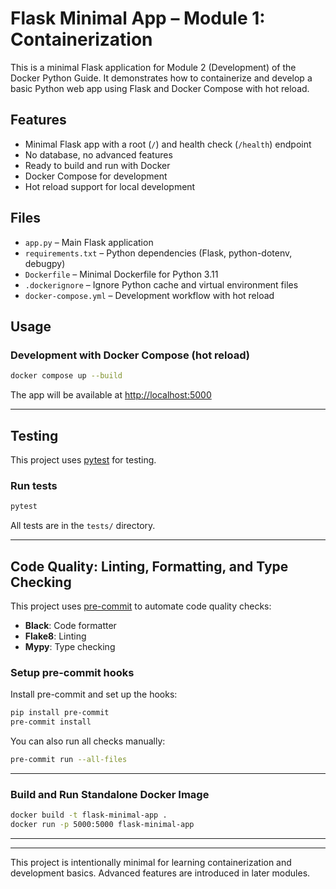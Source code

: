 # Flask Minimal App – Module 1: Containerization

This is a minimal Flask application for Module 2 (Development) of the Docker Python Guide. It demonstrates how to containerize and develop a basic Python web app using Flask and Docker Compose with hot reload.

## Features

- Minimal Flask app with a root (`/`) and health check (`/health`) endpoint
- No database, no advanced features
- Ready to build and run with Docker
- Docker Compose for development
- Hot reload support for local development

## Files

- `app.py` – Main Flask application
- `requirements.txt` – Python dependencies (Flask, python-dotenv, debugpy)
- `Dockerfile` – Minimal Dockerfile for Python 3.11
- `.dockerignore` – Ignore Python cache and virtual environment files
- `docker-compose.yml` – Development workflow with hot reload

## Usage

### Development with Docker Compose (hot reload)

```sh
docker compose up --build
```

The app will be available at [http://localhost:5000](http://localhost:5000)

---

## Testing

This project uses [pytest](https://docs.pytest.org/) for testing.

### Run tests

```sh
pytest
```

All tests are in the `tests/` directory.

---

## Code Quality: Linting, Formatting, and Type Checking

This project uses [pre-commit](https://pre-commit.com/) to automate code quality checks:

- **Black**: Code formatter
- **Flake8**: Linting
- **Mypy**: Type checking

### Setup pre-commit hooks

Install pre-commit and set up the hooks:

```sh
pip install pre-commit
pre-commit install
```

You can also run all checks manually:

```sh
pre-commit run --all-files
```

---

### Build and Run Standalone Docker Image

```sh
docker build -t flask-minimal-app .
docker run -p 5000:5000 flask-minimal-app
```

---

---

This project is intentionally minimal for learning containerization and development basics. Advanced features are introduced in later modules.
